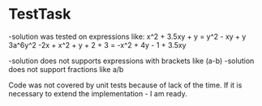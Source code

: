 # TestTask
-solution was tested on expressions like:
x^2 + 3.5xy + y = y^2 - xy + y
3a^6y^2 -2x + x^2 + y + 2 + 3 = -x^2 + 4y - 1 + 3.5xy

-solution does not supports expressions with brackets like (a-b)
-solution does not support fractions like a/b


Code was not covered by unit tests because of lack of the time.
If it is necessary to extend the implementation - I am ready.

